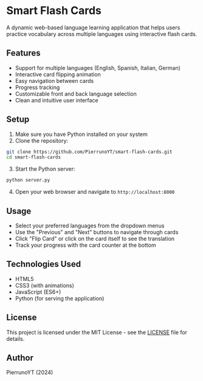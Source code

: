 # Smart Flash Cards

A dynamic web-based language learning application that helps users practice vocabulary across multiple languages using interactive flash cards.

## Features

- Support for multiple languages (English, Spanish, Italian, German)
- Interactive card flipping animation
- Easy navigation between cards
- Progress tracking
- Customizable front and back language selection
- Clean and intuitive user interface

## Setup

1. Make sure you have Python installed on your system
2. Clone the repository:
```bash
git clone https://github.com/PierrunoYT/smart-flash-cards.git
cd smart-flash-cards
```
3. Start the Python server:
```bash
python server.py
```
4. Open your web browser and navigate to `http://localhost:8000`

## Usage

- Select your preferred languages from the dropdown menus
- Use the "Previous" and "Next" buttons to navigate through cards
- Click "Flip Card" or click on the card itself to see the translation
- Track your progress with the card counter at the bottom

## Technologies Used

- HTML5
- CSS3 (with animations)
- JavaScript (ES6+)
- Python (for serving the application)

## License

This project is licensed under the MIT License - see the [LICENSE](LICENSE) file for details.

## Author

PierrunoYT (2024)
